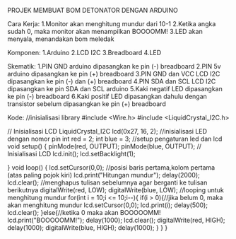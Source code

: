PROJEK MEMBUAT BOM DETONATOR DENGAN ARDUINO

Cara Kerja:
1.Monitor akan menghitung mundur dari 10-1
2.Ketika angka sudah 0, maka monitor akan menampilkan BOOOOMM!
3.LED akan menyala, menandakan bom meledak

Komponen:
1.Arduino
2.LCD I2C
3.Breadboard
4.LED

Skematik:
1.PIN GND  arduino dipasangkan ke pin (-) breadboard
2.PIN 5v arduino dipasangkan ke pin (+) breadboard
3.PIN GND dan VCC LCD I2C dipasangkan ke pin (-) dan (+) breadboard
4.PIN SDA dan SCL LCD I2C dipasangkan ke pin SDA dan SCL arduino
5.Kaki negatif LED dipasangkan ke pin (-) breadboard
6.Kaki positif LED dipasangkan dahulu dengan transistor sebelum dipasangkan ke pin (+) breadboard

Kode:
//inisialisasi library 
#include <Wire.h>
#include <LiquidCrystal_I2C.h>

// Inisialisasi LCD
LiquidCrystal_I2C lcd(0x27, 16, 2);
//inisialisasi LED dengan nomor pin
int red = 2;
int blue = 3;
//setup pengaturan led dan lcd
void setup() {
  pinMode(red, OUTPUT);
  pinMode(blue, OUTPUT);
  // Inisialisasi LCD
  lcd.init();
  lcd.setBacklight(1);

}
void loop() {
  lcd.setCursor(0,0); //posisi baris pertama,kolom pertama (atas paling pojok kiri)
  lcd.print("Hitungan mundur");
  delay(2000);
  lcd.clear(); //menghapus tulisan sebelumnya agar berganti ke tulisan berikutnya
  digitalWrite(red, LOW);
  digitalWrite(blue, LOW);
  //looping untuk menghitung mundur
  for(int i = 10;i <= 10;i--){
    if(i > 0){//jika belum 0, maka akan menghitung mundur
      lcd.setCursor(0,0);
      lcd.print(i);
      delay(500);
      lcd.clear();
    }else{//ketika 0 maka akan BOOOOOMM!
      lcd.print("BOOOOOMM!");
      delay(1000);
      lcd.clear();
      digitalWrite(red, HIGH);
      delay(1000);
      digitalWrite(blue, HIGH);
      delay(1000);
    }
  }
}
